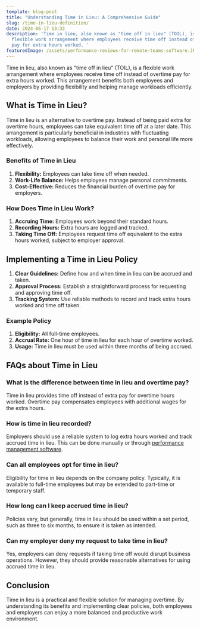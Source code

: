 ```yaml
---
template: blog-post
title: "Understanding Time in Lieu: A Comprehensive Guide"
slug: /time-in-lieu-definition/
date: 2024-06-17 13:33
description: 'Time in lieu, also known as "time off in lieu" (TOIL), is a
  flexible work arrangement where employees receive time off instead of overtime
  pay for extra hours worked. '
featuredImage: /assets/performance-reviews-for-remote-teams-software.JPG
---
```


Time in lieu, also known as "time off in lieu" (TOIL), is a flexible work arrangement where employees receive time off instead of overtime pay for extra hours worked. This arrangement benefits both employees and employers by providing flexibility and helping manage workloads efficiently. 



## What is Time in Lieu?

Time in lieu is an alternative to overtime pay. Instead of being paid extra for overtime hours, employees can take equivalent time off at a later date. This arrangement is particularly beneficial in industries with fluctuating workloads, allowing employees to balance their work and personal life more effectively.


### Benefits of Time in Lieu

1. **Flexibility:** Employees can take time off when needed.
2. **Work-Life Balance:** Helps employees manage personal commitments.
3. **Cost-Effective:** Reduces the financial burden of overtime pay for employers.

### How Does Time in Lieu Work?

1. **Accruing Time:** Employees work beyond their standard hours.
2. **Recording Hours:** Extra hours are logged and tracked.
3. **Taking Time Off:** Employees request time off equivalent to the extra hours worked, subject to employer approval.

## Implementing a Time in Lieu Policy

1. **Clear Guidelines:** Define how and when time in lieu can be accrued and taken.
2. **Approval Process:** Establish a straightforward process for requesting and approving time off.
3. **Tracking System:** Use reliable methods to record and track extra hours worked and time off taken.

### Example Policy

1. **Eligibility:** All full-time employees.
2. **Accrual Rate:** One hour of time in lieu for each hour of overtime worked.
3. **Usage:** Time in lieu must be used within three months of being accrued.

## FAQs about Time in Lieu

### What is the difference between time in lieu and overtime pay?

Time in lieu provides time off instead of extra pay for overtime hours worked. Overtime pay compensates employees with additional wages for the extra hours.

### How is time in lieu recorded?

Employers should use a reliable system to log extra hours worked and track accrued time in lieu. This can be done manually or through [performance management software](https://www.performancereviewssoftware.com).

### Can all employees opt for time in lieu?

Eligibility for time in lieu depends on the company policy. Typically, it is available to full-time employees but may be extended to part-time or temporary staff.

### How long can I keep accrued time in lieu?

Policies vary, but generally, time in lieu should be used within a set period, such as three to six months, to ensure it is taken as intended.

### Can my employer deny my request to take time in lieu?

Yes, employers can deny requests if taking time off would disrupt business operations. However, they should provide reasonable alternatives for using accrued time in lieu.

## Conclusion

Time in lieu is a practical and flexible solution for managing overtime. By understanding its benefits and implementing clear policies, both employees and employers can enjoy a more balanced and productive work environment.
